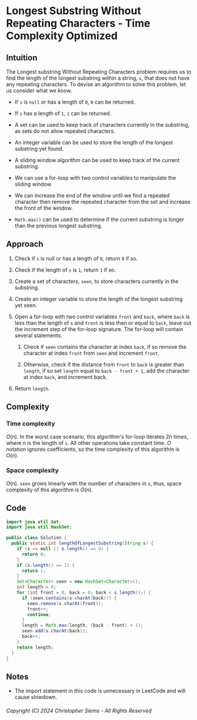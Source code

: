 <!---
Copyright (C) 2024 Christopher Siems - All Rights Reserved

You may use, distribute, and modify this code under the terms of the GNU General Public License 3, which should have been included this file. If not visit: https://www.gnu.org/licenses/gpl-3.0.en.html
--->

# Longest Substring Without Repeating Characters - Time Complexity Optimized

## Intuition

The Longest substring Without Repeating Characters problem requires us to find the length of the longest substring within a string, `s`, that does not have any repeating characters. To devise an algorithm to solve this problem, let us consider what we know.

- If `s` is `null` or has a length of `0`, `0` can be returned.

- If `s` has a length of `1`, `1` can be returned.

- A set can be used to keep track of characters currently in the substring, as sets do not allow repeated characters.

- An integer variable can be used to store the length of the longest substring yet found.

- A sliding window algorithm can be used to keep track of the current substring.

- We can use a for-loop with two control variables to manipulate the sliding window.

- We can increase the end of the window until we find a repeated character then remove the repeated character from the set and increase the front of the window.

- `Math.max()` can be used to determine if the current substring is longer than the previous longest substring.

## Approach

1. Check if `s` is null or has a length of `0`, return `0` if so.

2. Check if the length of `s` is `1`, return `1` if so.

3. Create a set of characters, `seen`, to store characters currently in the substring.

4. Create an integer variable to store the length of the longest substring yet seen.

5. Open a for-loop with two control variables `front` and `back`, where `back` is less than the length of `s` and `front` is less than or equal to `back`, leave out the increment step of the for-loop signature. The for-loop will contain several statements.

    1. Check if `seen` contains the character at index `back`, if so remove the character at index `front` from `seen` and increment `front`.

    2. Otherwise, check if the distance from `front` to `back` is greater than `length`, if so set `length` equal to `back - front + 1`, add the character at index `back`, and increment back.

6. Return `length`.

## Complexity

### Time complexity

$O(n)$. In the worst case scenario, this algorithm's for-loop iterates $2n$ times, where $n$ is the length of `s`. All other operations take constant time. $O$ notation ignores coefficients, so the time complexity of this algorithm is $O(n)$.

### Space complexity

$O(n)$. `seen` grows linearly with the number of characters in `s`, thus, space complexity of this algorithm is $O(n)$.

## Code

```Java
import java.util.Set;
import java.util.HashSet;

public class Solution {
  public static int lengthOfLongestSubstring(String s) {
    if (s == null || s.length() == 0) {
      return 0;
    }
    if (s.length() == 1) {
      return 1;
    }
    Set<Character> seen = new HashSet<Character>();
    int length = 0;
    for (int front = 0, back = 0; back < s.length();) {
      if (seen.contains(s.charAt(back))) {
        seen.remove(s.charAt(front));
        front++;
        continue;
      }
      length = Math.max(length, (back - front) + 1);
      seen.add(s.charAt(back));
      back++;
    }
    return length;
  }
}
```

## Notes

- The import statement in this code is unnecessary in LeetCode and will cause slowdown.

###### Copyright (C) 2024 Christopher Siems - All Rights Reserved
